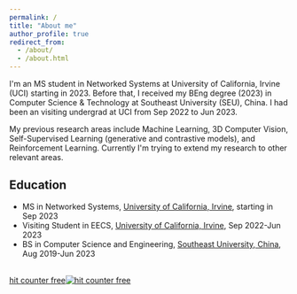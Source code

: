 ```yaml
---
permalink: /
title: "About me"
author_profile: true
redirect_from: 
  - /about/
  - /about.html
---
```



I'm an MS student in Networked Systems at University of California, Irvine (UCI) starting in 2023. Before that, I received my BEng degree (2023) in Computer Science & Technology at Southeast University (SEU), China. I had been an visiting undergrad at UCI from Sep 2022 to Jun 2023.

My previous research areas include Machine Learning, 3D Computer Vision, Self-Supervised Learning (generative and contrastive models), and Reinforcement Learning. Currently I'm trying to extend my research to other relevant areas. 

## Education

- MS in Networked Systems, [University of California, Irvine](https://uci.edu), starting in Sep 2023
- Visiting Student in EECS, [University of California, Irvine](https://uci.edu), Sep 2022-Jun 2023
- BS in Computer Science and Engineering, [Southeast University, China](https://www.seu.edu.cn), Aug 2019-Jun 2023

<div id="sfce1farqdsxb57swsz68lx1bflgl39g8sh"></div><script type="text/javascript" src="https://counter3.optistats.ovh/private/counter.js?c=e1farqdsxb57swsz68lx1bflgl39g8sh&down=async" async></script><br><a href="https://www.freecounterstat.com">hit counter free</a><noscript><a href="https://www.freecounterstat.com" title="hit counter free"><img src="https://counter3.optistats.ovh/private/freecounterstat.php?c=e1farqdsxb57swsz68lx1bflgl39g8sh" border="0" title="hit counter free" alt="hit counter free"></a></noscript>